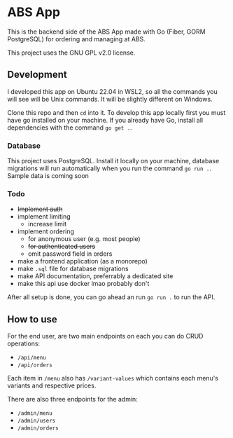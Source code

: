 # ABS App

This is the backend side of the ABS App made with Go (Fiber, GORM PostgreSQL) for
ordering and managing at ABS.

This project uses the GNU GPL v2.0 license.

## Development

I developed this app on Ubuntu 22.04 in WSL2, so all the commands you will see
will be Unix commands. It will be slightly different on Windows.

Clone this repo and then `cd` into it. To develop this app locally first you must
have go installed on your machine. If you already have Go, install all dependencies
with the command `go get .`.

### Database

This project uses PostgreSQL. Install it locally on your machine, database migrations
will run automatically when you run the command `go run .`. Sample data is coming soon

### Todo

- ~~Implement auth~~
- implement limiting
  - increase limit
- implement ordering
  - for anonymous user (e.g. most people)
  - ~~for authenticated users~~
  - omit password field in orders
- make a frontend application (as a monorepo)
- make `.sql` file for database migrations
- make API documentation, preferrably a dedicated site
- make this api use docker lmao probably don't

After all setup is done, you can go ahead an run `go run .` to run the API.

## How to use

For the end user, are two main endpoints on each you can do CRUD operations:

- `/api/menu`
- `/api/orders`

Each item in `/menu` also has `/variant-values` which contains each menu's variants
and respective prices.

There are also three endpoints for the admin:

- `/admin/menu`
- `/admin/users`
- `/admin/orders`
